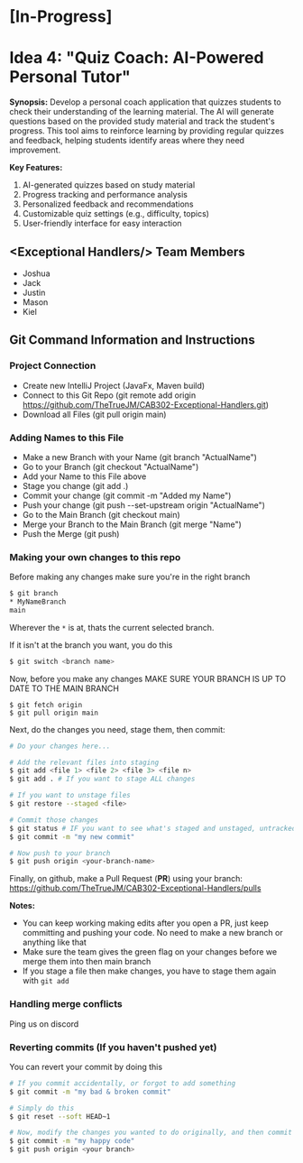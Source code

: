 # [In-Progress]
# Idea 4: "Quiz Coach: AI-Powered Personal Tutor"
**Synopsis:** Develop a personal coach application that quizzes students to check their understanding of the learning material. The AI will generate questions based on the provided study material and track the student's progress. This tool aims to reinforce learning by providing regular quizzes and feedback, helping students identify areas where they need improvement.

**Key Features:**
1. AI-generated quizzes based on study material
2. Progress tracking and performance analysis
3. Personalized feedback and recommendations
4. Customizable quiz settings (e.g., difficulty, topics)
5. User-friendly interface for easy interaction

## \<Exceptional Handlers/> Team Members
- Joshua
- Jack
- Justin
- Mason
- Kiel

## Git Command Information and Instructions
### Project Connection
- Create new IntelliJ Project (JavaFx, Maven build)
- Connect to this Git Repo (git remote add origin https://github.com/TheTrueJM/CAB302-Exceptional-Handlers.git)
- Download all Files (git pull origin main)

### Adding Names to this File
- Make a new Branch with your Name (git branch "ActualName")
- Go to your Branch (git checkout "ActualName") 
- Add your Name to this File above
- Stage you change (git add .)
- Commit your change (git commit -m "Added my Name")
- Push your change (git push --set-upstream origin "ActualName")
- Go to the Main Branch (git checkout main)
- Merge your Branch to the Main Branch (git merge "Name")
- Push the Merge (git push)

### Making your own changes to this repo
Before making any changes make sure you're in the right branch
```bash
$ git branch
* MyNameBranch 
main
```
Wherever the `*` is at, thats the current selected branch.

If it isn't at the branch you want, you do this
```bash
$ git switch <branch name>
```

Now, before you make any changes MAKE SURE YOUR BRANCH IS UP TO DATE TO THE MAIN BRANCH
```
$ git fetch origin
$ git pull origin main
```

Next, do the changes you need, stage them, then commit:
```bash
# Do your changes here...

# Add the relevant files into staging
$ git add <file 1> <file 2> <file 3> <file n>
$ git add . # If you want to stage ALL changes

# If you want to unstage files
$ git restore --staged <file>

# Commit those changes
$ git status # IF you want to see what's staged and unstaged, untracked files
$ git commit -m "my new commit"

# Now push to your branch
$ git push origin <your-branch-name>
```

Finally, on github, make a Pull Request (**PR**) using your branch: https://github.com/TheTrueJM/CAB302-Exceptional-Handlers/pulls

**Notes:**
- You can keep working making edits after you open a PR, just keep committing and pushing your code. No need to make a new branch or anything like that
- Make sure the team gives the green flag on your changes before we merge them into then main branch
- If you stage a file then make changes, you have to stage them again with `git add`

### Handling merge conflicts
Ping us on discord

### Reverting commits (If you haven't pushed yet)
You can revert your commit by doing this
```bash
# If you commit accidentally, or forgot to add something
$ git commit -m "my bad & broken commit"

# Simply do this
$ git reset --soft HEAD~1

# Now, modify the changes you wanted to do originally, and then commit
$ git commit -m "my happy code"
$ git push origin <your branch>
```
